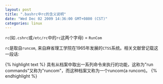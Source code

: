 ```yaml
---
layout: post
title: ".bashrc中rc的含义说明"
date: "Wed Dec 02 2009 14:36:00 GMT+0800 (CST)"
categories: linux
---
```


`rc`(如`.cshrc`或`/etc/rc`中的`rc`这两个字母) = `RunCom`

`rc`是取自`runcom`, 来自麻省理工学院在1965年发展的`CTSS`系统。相关文献曾记载这一段话:

{% highlight text %}
具有从档案中取出一系列命令来执行的功能，这称为"run commands"又称为"runcom"，而这种档案又称为一个runcom(a runcom)。
{% endhighlight %}
